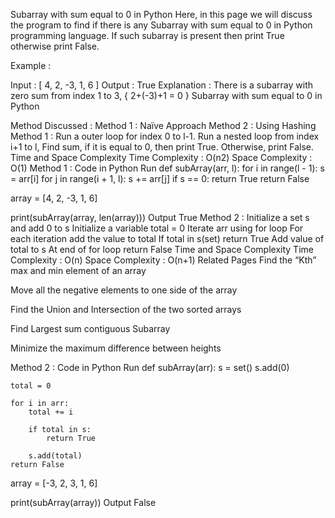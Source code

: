Subarray with sum equal to 0 in Python
Here, in this page we will discuss the program to find if there is any Subarray with sum equal to 0 in Python programming language. If such subarray is present then print True otherwise print False.

Example :

Input :  [ 4, 2, -3, 1, 6 ]
Output :  True
Explanation :  There is a subarray with zero sum from index 1 to 3, { 2+(-3)+1 = 0 }
Subarray with sum equal to 0 in Python

Method Discussed :
Method 1 : Naïve Approach
Method 2 : Using Hashing
Method 1 :
Run a outer loop for index 0 to l-1.
Run a nested loop from index i+1 to l,
Find sum, if it is equal to 0, then print True.
Otherwise, print False.
Time and Space Complexity
Time Complexity : O(n2)
Space Complexity : O(1)
Method 1 : Code in Python
Run
def subArray(arr, l):
    for i in range(l - 1):
        s = arr[i]
        for j in range(i + 1, l):
            s += arr[j]
            if s == 0:
                return True
    return False


array = [4, 2, -3, 1, 6]

print(subArray(array, len(array)))
Output
True
Method 2 :
Initialize a set s and add 0 to s
Initialize a variable total = 0
Iterate arr using for loop
For each iteration add the value to total
If total in s(set) return True
Add value of total to s
At end of for loop return False
Time and Space Complexity
Time Complexity : O(n)
Space Complexity : O(n+1)
Related Pages
Find the “Kth” max and min element of an array 

Move all the negative elements to one side of the array

Find the Union and Intersection of the two sorted arrays

Find Largest sum contiguous Subarray

Minimize the maximum difference between heights 

Method 2 : Code in Python
Run
def subArray(arr):
    s = set()
    s.add(0)

    total = 0

    for i in arr:
        total += i

        if total in s:
            return True

        s.add(total)
    return False


array = [-3, 2, 3, 1, 6]

print(subArray(array))
Output
False
